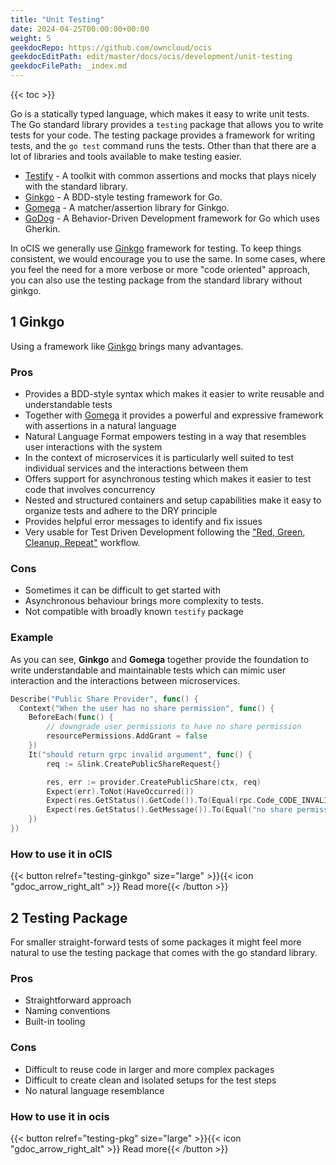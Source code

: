 ```yaml
---
title: "Unit Testing"
date: 2024-04-25T00:00:00+00:00
weight: 5
geekdocRepo: https://github.com/owncloud/ocis
geekdocEditPath: edit/master/docs/ocis/development/unit-testing
geekdocFilePath: _index.md
---
```


{{< toc >}}

Go is a statically typed language, which makes it easy to write unit tests. The Go standard library provides a `testing` package that allows you to write tests for your code. The testing package provides a framework for writing tests, and the `go test` command runs the tests. Other than that there are a lot of libraries and tools available to make testing easier.

- [Testify](https://github.com/stretchr/testify) - A toolkit with common assertions and mocks that plays nicely with the standard library.
- [Ginkgo](https://onsi.github.io/ginkgo/) - A BDD-style testing framework for Go.
- [Gomega](https://onsi.github.io/gomega/) - A matcher/assertion library for Ginkgo.
- [GoDog](https://github.com/cucumber/godog) - A Behavior-Driven Development framework for Go which uses Gherkin.

In oCIS we generally use [Ginkgo](https://onsi.github.io/ginkgo/) framework for testing. To keep things consistent, we would encourage you to use the same. In some cases, where you feel the need for a more verbose or more "code oriented" approach, you can also use the testing package from the standard library without ginkgo.

## 1 Ginkgo

Using a framework like [Ginkgo](https://onsi.github.io/ginkgo/) brings many advantages.

### Pros

- Provides a BDD-style syntax which makes it easier to write reusable and understandable tests
- Together with [Gomega](https://onsi.github.io/gomega/) it provides a powerful and expressive framework with assertions in a natural language
- Natural Language Format empowers testing in a way that resembles user interactions with the system
- In the context of microservices it is particularly well suited to test individual services and the interactions between them
- Offers support for asynchronous testing which makes it easier to test code that involves concurrency
- Nested and structured containers and setup capabilities make it easy to organize tests and adhere to the DRY principle
- Provides helpful error messages to identify and fix issues
- Very usable for Test Driven Development following the ["Red, Green, Cleanup, Repeat"](https://en.wikipedia.org/wiki/Test-driven_development) workflow.

### Cons

- Sometimes it can be difficult to get started with
- Asynchronous behaviour brings more complexity to tests.
- Not compatible with broadly known `testify` package

### Example

As you can see, **Ginkgo** and **Gomega** together provide the foundation to write understandable and maintainable tests which can mimic user interaction and the interactions between microservices.

```go
Describe("Public Share Provider", func() {
  Context("When the user has no share permission", func() {
    BeforeEach(func() {
        // downgrade user permissions to have no share permission
        resourcePermissions.AddGrant = false
    })
    It("should return grpc invalid argument", func() {
        req := &link.CreatePublicShareRequest{}

        res, err := provider.CreatePublicShare(ctx, req)
        Expect(err).ToNot(HaveOccurred())
        Expect(res.GetStatus().GetCode()).To(Equal(rpc.Code_CODE_INVALID_ARGUMENT))
        Expect(res.GetStatus().GetMessage()).To(Equal("no share permission"))
    })
})
```

### How to use it in oCIS

{{< button relref="testing-ginkgo" size="large" >}}{{< icon "gdoc_arrow_right_alt" >}} Read more{{< /button >}}

## 2 Testing Package

For smaller straight-forward tests of some packages it might feel more natural to use the testing package that comes with the go standard library.

### Pros

- Straightforward approach
- Naming conventions
- Built-in tooling

### Cons

- Difficult to reuse code in larger and more complex packages
- Difficult to create clean and isolated setups for the test steps
- No natural language resemblance


### How to use it in ocis

{{< button relref="testing-pkg" size="large" >}}{{< icon "gdoc_arrow_right_alt" >}} Read more{{< /button >}}
